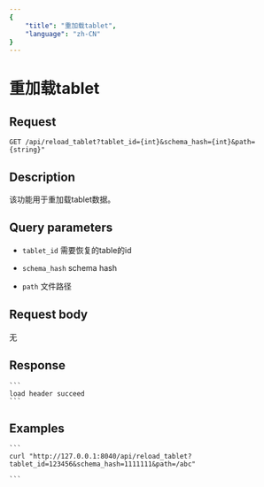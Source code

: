```yaml
---
{
    "title": "重加载tablet",
    "language": "zh-CN"
}
---
```


<!-- 
Licensed to the Apache Software Foundation (ASF) under one
or more contributor license agreements.  See the NOTICE file
distributed with this work for additional information
regarding copyright ownership.  The ASF licenses this file
to you under the Apache License, Version 2.0 (the
"License"); you may not use this file except in compliance
with the License.  You may obtain a copy of the License at

  http://www.apache.org/licenses/LICENSE-2.0

Unless required by applicable law or agreed to in writing,
software distributed under the License is distributed on an
"AS IS" BASIS, WITHOUT WARRANTIES OR CONDITIONS OF ANY
KIND, either express or implied.  See the License for the
specific language governing permissions and limitations
under the License.
-->

# 重加载tablet

## Request

`GET /api/reload_tablet?tablet_id={int}&schema_hash={int}&path={string}"`

## Description

该功能用于重加载tablet数据。

## Query parameters

* `tablet_id`
    需要恢复的table的id

* `schema_hash`
    schema hash      

* `path`
    文件路径     


## Request body

无

## Response

    ```
    load header succeed
    ```
## Examples


    ```
    curl "http://127.0.0.1:8040/api/reload_tablet?tablet_id=123456&schema_hash=1111111&path=/abc"

    ```

